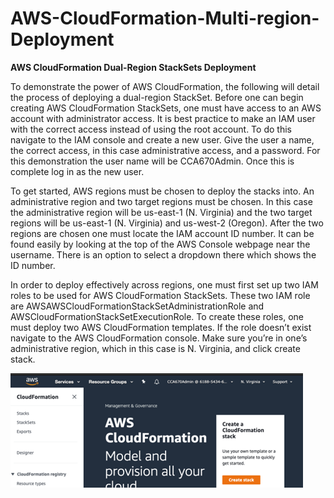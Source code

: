 # AWS-CloudFormation-Multi-region-Deployment

__AWS CloudFormation Dual-Region StackSets Deployment__
	
To demonstrate the power of AWS CloudFormation, the following will detail the process of deploying a dual-region StackSet. Before one can begin creating AWS CloudFormation StackSets, one must have access to an AWS account with administrator access. It is best practice to make an IAM user with the correct access instead of using the root account. To do this navigate to the IAM console and create a new user. Give the user a name, the correct access, in this case administrative access, and a password. For this demonstration the user name will be CCA670Admin. Once this is complete log in as the new user.
	
To get started, AWS regions must be chosen to deploy the stacks into. An administrative region and two target regions must be chosen. In this case the administrative region will be us-east-1 (N. Virginia) and the two target regions will be us-east-1 (N. Virginia) and us-west-2 (Oregon). 
After the two regions are chosen one must locate the IAM account ID number. It can be found easily by looking at the top of the AWS Console webpage near the username. There is an option to select a dropdown there which shows the ID number.

In order to deploy effectively across regions, one must first set up two IAM roles to be used for AWS CloudFormation StackSets. These two IAM role are AWSAWSCloudFormationStackSetAdministrationRole and AWSCloudFormationStackSetExecutionRole. To create these roles, one must deploy two AWS CloudFormation templates. If the role doesn’t exist navigate to the AWS CloudFormation console. Make sure you’re in one’s administrative region, which in this case is N. Virginia, and click create stack.

![alt text](https://github.com/doyle199/AWS-CloudFormation-Multi-region-Deployment/blob/master/AWS_CloudFormation_StackSet_Administration_%20Role_Create_Stack.png?raw=true)
